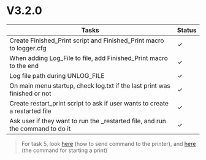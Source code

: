 # V3.2.0

| Tasks | Status |
| ----- | ------ |
| Create Finished_Print script and Finished_Print macro to logger.cfg | &check; |
| When adding Log_File to file, add Finished_Print macro to the end | &check; |
| Log file path during UNLOG_FILE | &check; |
| On main menu startup, check log.txt if the last print was finished or not | &check; |
| Create restart_print script to ask if user wants to create a restarted file | &check; |
| Ask user if they want to run the _restarted file, and run the command to do it | &check; |

> For task 5, look [here](https://klipper.discourse.group/t/sending-commands-from-cb1-terminal-to-printer/9078/3) (how to send command to the printer), and [here](https://www.klipper3d.org/G-Codes.html#sdcard_print_file) (the command for starting a print)

